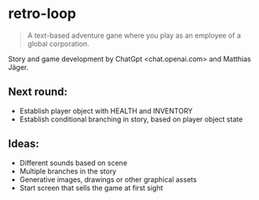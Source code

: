 # retro-loop

> A text-based adventure gane where you play as an employee of a global corporation.

Story and game development by ChatGpt <chat.openai.com> and Matthias Jäger.

## Next round:

-   Establish player object with HEALTH and INVENTORY
-   Establish conditional branching in story, based on player object state

## Ideas:

-   Different sounds based on scene
-   Multiple branches in the story
-   Generative images, drawings or other graphical assets
-   Start screen that sells the game at first sight
